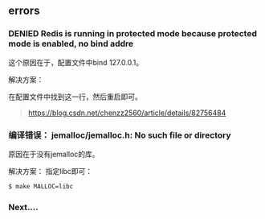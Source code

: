 

## errors

### DENIED Redis is running in protected mode because protected mode is enabled, no bind addre

这个原因在于，配置文件中bind 127.0.0.1。

解决方案：

在配置文件中找到这一行，然后重启即可。

>https://blog.csdn.net/chenzz2560/article/details/82756484



### 编译错误： jemalloc/jemalloc.h: No such file or directory

原因在于没有jemalloc的库。


解决方案：
指定libc即可：

```bash
$ make MALLOC=libc
```




### Next....






